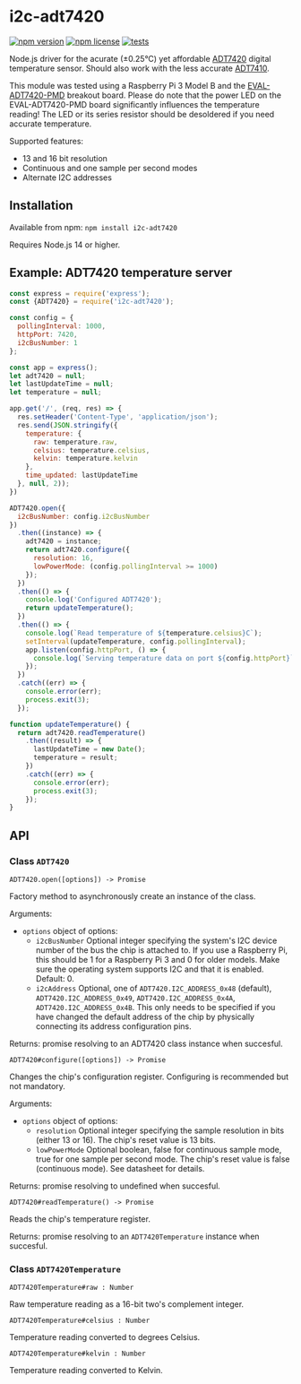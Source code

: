 # i2c-adt7420

[![npm version](https://img.shields.io/npm/v/i2c-adt7420.svg)](https://www.npmjs.com/package/i2c-adt7420)
[![npm license](https://img.shields.io/npm/l/i2c-adt7420.svg)](https://www.npmjs.com/package/i2c-adt7420)
[![tests](https://github.com/tvdstaaij/node-i2c-adt7420/actions/workflows/test.yml/badge.svg)](https://github.com/tvdstaaij/node-i2c-adt7420/actions/workflows/test.yml)

Node.js driver for the acurate (±0.25°C) yet affordable [ADT7420][adt7420-prod] digital temperature sensor.
Should also work with the less accurate [ADT7410][adt7410-prod].

This module was tested using a Raspberry Pi 3 Model B and the [EVAL-ADT7420-PMD][adt7420-eval] breakout board.
Please do note that the power LED on the EVAL-ADT7420-PMD board significantly influences the temperature reading!
The LED or its series resistor should be desoldered if you need accurate temperature.

Supported features:

* 13 and 16 bit resolution
* Continuous and one sample per second modes
* Alternate I2C addresses

## Installation

Available from npm: `npm install i2c-adt7420`

Requires Node.js 14 or higher.

## Example: ADT7420 temperature server

```javascript
const express = require('express');
const {ADT7420} = require('i2c-adt7420');

const config = {
  pollingInterval: 1000,
  httpPort: 7420,
  i2cBusNumber: 1
};

const app = express();
let adt7420 = null;
let lastUpdateTime = null;
let temperature = null;

app.get('/', (req, res) => {
  res.setHeader('Content-Type', 'application/json');
  res.send(JSON.stringify({
    temperature: {
      raw: temperature.raw,
      celsius: temperature.celsius,
      kelvin: temperature.kelvin
    },
    time_updated: lastUpdateTime
  }, null, 2));
})

ADT7420.open({
  i2cBusNumber: config.i2cBusNumber
})
  .then((instance) => {
    adt7420 = instance;
    return adt7420.configure({
      resolution: 16,
      lowPowerMode: (config.pollingInterval >= 1000)
    });
  })
  .then(() => {
    console.log('Configured ADT7420');
    return updateTemperature();
  })
  .then(() => {
    console.log(`Read temperature of ${temperature.celsius}C`);
    setInterval(updateTemperature, config.pollingInterval);
    app.listen(config.httpPort, () => {
      console.log(`Serving temperature data on port ${config.httpPort}`);
    });
  })
  .catch((err) => {
    console.error(err);
    process.exit(3);
  });

function updateTemperature() {
  return adt7420.readTemperature()
    .then((result) => {
      lastUpdateTime = new Date();
      temperature = result;
    })
    .catch((err) => {
      console.error(err);
      process.exit(3);
    });
}
```

## API

### Class `ADT7420`

`ADT7420.open([options]) -> Promise`

Factory method to asynchronously create an instance of the class.

Arguments:

* `options` object of options:
    * `i2cBusNumber` Optional integer specifying the system's I2C device number of the bus the chip is attached to.
      If you use a Raspberry Pi, this should be 1 for a Raspberry Pi 3 and 0 for older models.
      Make sure the operating system supports I2C and that it is enabled. Default: 0.
    * `i2cAddress` Optional, one of `ADT7420.I2C_ADDRESS_0x48` (default), `ADT7420.I2C_ADDRESS_0x49`, `ADT7420.I2C_ADDRESS_0x4A`, `ADT7420.I2C_ADDRESS_0x4B`.
      This only needs to be specified if you have changed the default address of the chip by physically connecting its address configuration pins.

Returns: promise resolving to an ADT7420 class instance when succesful.

`ADT7420#configure([options]) -> Promise`

Changes the chip's configuration register. Configuring is recommended but not mandatory.

Arguments:

* `options` object of options:
    * `resolution` Optional integer specifying the sample resolution in bits (either 13 or 16).
      The chip's reset value is 13 bits.
    * `lowPowerMode` Optional boolean, false for continuous sample mode, true for one sample per second mode. 
      The chip's reset value is false (continuous mode). See datasheet for details.

Returns: promise resolving to undefined when succesful.

`ADT7420#readTemperature() -> Promise`

Reads the chip's temperature register.

Returns: promise resolving to an `ADT7420Temperature` instance when succesful.

### Class `ADT7420Temperature`

`ADT7420Temperature#raw : Number`

Raw temperature reading as a 16-bit two's complement integer.

`ADT7420Temperature#celsius : Number`

Temperature reading converted to degrees Celsius.

`ADT7420Temperature#kelvin : Number`

Temperature reading converted to Kelvin.

[adt7420-prod]: http://www.analog.com/en/products/analog-to-digital-converters/integrated-special-purpose-converters/digital-temperature-sensors/adt7420.html
[adt7410-prod]: http://www.analog.com/en/products/analog-to-digital-converters/integrated-special-purpose-converters/digital-temperature-sensors/adt7410.html
[adt7420-eval]: http://www.analog.com/en/design-center/evaluation-hardware-and-software/evaluation-boards-kits/eval-adt7420-pmdz.html
